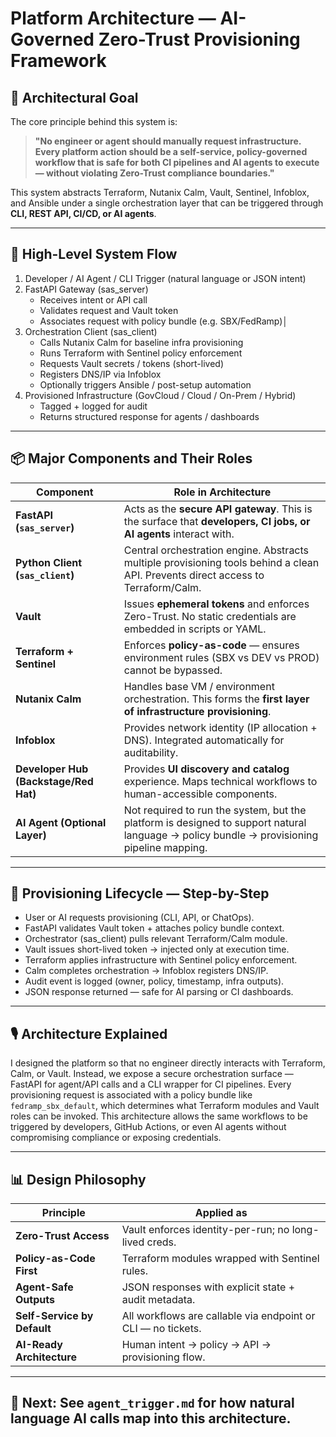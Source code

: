 # Platform Architecture — AI-Governed Zero-Trust Provisioning Framework


## 🎯 Architectural Goal

The core principle behind this system is:

> **"No engineer or agent should manually request infrastructure. Every platform action should be a self-service, policy-governed workflow that is safe for both CI pipelines and AI agents to execute — without violating Zero-Trust compliance boundaries."**

This system abstracts Terraform, Nutanix Calm, Vault, Sentinel, Infoblox, and Ansible under a single orchestration layer that can be triggered through **CLI, REST API, CI/CD, or AI agents**.

---

## 🧠 High-Level System Flow

1. Developer / AI Agent / CLI Trigger  (natural language or JSON intent)
2. FastAPI Gateway (sas_server)
   - Receives intent or API call
   - Validates request and Vault token
   - Associates request with policy bundle (e.g. SBX/FedRamp)│
3. Orchestration Client (sas_client)
   - Calls Nutanix Calm for baseline infra provisioning
   - Runs Terraform with Sentinel policy enforcement
   - Requests Vault secrets / tokens (short-lived)
   - Registers DNS/IP via Infoblox
   - Optionally triggers Ansible / post-setup automation
4. Provisioned Infrastructure (GovCloud / Cloud / On-Prem / Hybrid)
   - Tagged + logged for audit
   - Returns structured response for agents / dashboards

---

## 📦 Major Components and Their Roles

| Component | Role in Architecture |
|-----------|---------------------|
| **FastAPI (`sas_server`)** | Acts as the **secure API gateway**. This is the surface that **developers, CI jobs, or AI agents** interact with. |
| **Python Client (`sas_client`)** | Central orchestration engine. Abstracts multiple provisioning tools behind a clean API. Prevents direct access to Terraform/Calm. |
| **Vault** | Issues **ephemeral tokens** and enforces Zero-Trust. No static credentials are embedded in scripts or YAML. |
| **Terraform + Sentinel** | Enforces **policy-as-code** — ensures environment rules (SBX vs DEV vs PROD) cannot be bypassed. |
| **Nutanix Calm** | Handles base VM / environment orchestration. This forms the **first layer of infrastructure provisioning**. |
| **Infoblox** | Provides network identity (IP allocation + DNS). Integrated automatically for auditability. |
| **Developer Hub (Backstage/Red Hat)** | Provides **UI discovery and catalog** experience. Maps technical workflows to human-accessible components. |
| **AI Agent (Optional Layer)** | Not required to run the system, but the platform is designed to support natural language → policy bundle → provisioning pipeline mapping. |

---

## 🔁 Provisioning Lifecycle — Step-by-Step

 - User or AI requests provisioning (CLI, API, or ChatOps).
 - FastAPI validates Vault token + attaches policy bundle context.
 - Orchestrator (sas_client) pulls relevant Terraform/Calm module.
 - Vault issues short-lived token → injected only at execution time.
 - Terraform applies infrastructure with Sentinel policy enforcement.
 - Calm completes orchestration → Infoblox registers DNS/IP.
 - Audit event is logged (owner, policy, timestamp, infra outputs).
 - JSON response returned — safe for AI parsing or CI dashboards.

---

## 🎙 Architecture Explained

I designed the platform so that no engineer directly interacts with Terraform, Calm, or Vault. Instead, we expose a secure orchestration surface — FastAPI for agent/API calls and a CLI wrapper for CI pipelines. Every provisioning request is associated with a policy bundle like `fedramp_sbx_default`, which determines what Terraform modules and Vault roles can be invoked. This architecture allows the same workflows to be triggered by developers, GitHub Actions, or even AI agents without compromising compliance or exposing credentials.

---

## 📊 Design Philosophy

| Principle | Applied as |
|----------|-----------|
| **Zero-Trust Access** | Vault enforces identity-per-run; no long-lived creds. |
| **Policy-as-Code First** | Terraform modules wrapped with Sentinel rules. |
| **Agent-Safe Outputs** | JSON responses with explicit state + audit metadata. |
| **Self-Service by Default** | All workflows are callable via endpoint or CLI — no tickets. |
| **AI-Ready Architecture** | Human intent → policy → API → provisioning flow. |

---

## 📌 Next: See `agent_trigger.md` for how natural language AI calls map into this architecture.
